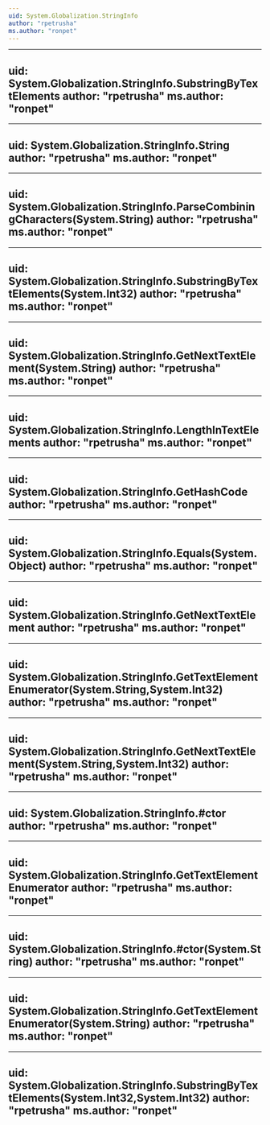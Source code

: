 ```yaml
---
uid: System.Globalization.StringInfo
author: "rpetrusha"
ms.author: "ronpet"
---
```


---
uid: System.Globalization.StringInfo.SubstringByTextElements
author: "rpetrusha"
ms.author: "ronpet"
---

---
uid: System.Globalization.StringInfo.String
author: "rpetrusha"
ms.author: "ronpet"
---

---
uid: System.Globalization.StringInfo.ParseCombiningCharacters(System.String)
author: "rpetrusha"
ms.author: "ronpet"
---

---
uid: System.Globalization.StringInfo.SubstringByTextElements(System.Int32)
author: "rpetrusha"
ms.author: "ronpet"
---

---
uid: System.Globalization.StringInfo.GetNextTextElement(System.String)
author: "rpetrusha"
ms.author: "ronpet"
---

---
uid: System.Globalization.StringInfo.LengthInTextElements
author: "rpetrusha"
ms.author: "ronpet"
---

---
uid: System.Globalization.StringInfo.GetHashCode
author: "rpetrusha"
ms.author: "ronpet"
---

---
uid: System.Globalization.StringInfo.Equals(System.Object)
author: "rpetrusha"
ms.author: "ronpet"
---

---
uid: System.Globalization.StringInfo.GetNextTextElement
author: "rpetrusha"
ms.author: "ronpet"
---

---
uid: System.Globalization.StringInfo.GetTextElementEnumerator(System.String,System.Int32)
author: "rpetrusha"
ms.author: "ronpet"
---

---
uid: System.Globalization.StringInfo.GetNextTextElement(System.String,System.Int32)
author: "rpetrusha"
ms.author: "ronpet"
---

---
uid: System.Globalization.StringInfo.#ctor
author: "rpetrusha"
ms.author: "ronpet"
---

---
uid: System.Globalization.StringInfo.GetTextElementEnumerator
author: "rpetrusha"
ms.author: "ronpet"
---

---
uid: System.Globalization.StringInfo.#ctor(System.String)
author: "rpetrusha"
ms.author: "ronpet"
---

---
uid: System.Globalization.StringInfo.GetTextElementEnumerator(System.String)
author: "rpetrusha"
ms.author: "ronpet"
---

---
uid: System.Globalization.StringInfo.SubstringByTextElements(System.Int32,System.Int32)
author: "rpetrusha"
ms.author: "ronpet"
---
